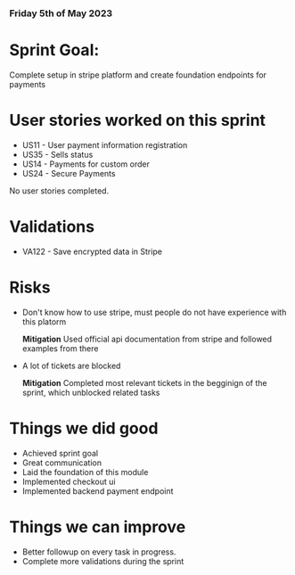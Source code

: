 
### Friday 5th of May 2023

# Sprint Goal:

Complete setup in stripe platform and create foundation endpoints for payments

# User stories worked on this sprint

- US11 - User payment information registration
- US35 - Sells status
- US14 - Payments for custom order
- US24 - Secure Payments

No user stories completed.

# Validations

 - VA122 - Save encrypted data in Stripe  


# Risks

* Don't know how to use stripe, must people do not have experience with this platorm
 
    **Mitigation** Used official api documentation from stripe and followed examples from there

* A lot of tickets are blocked 
 
    **Mitigation** Completed most relevant tickets in the begginign of the sprint, which unblocked related tasks



# Things we did good 
 
- Achieved sprint goal
- Great communication 
- Laid the foundation of this module 
- Implemented checkout ui 
- Implemented backend payment endpoint

# Things we can improve

- Better followup on every task in progress.
- Complete more validations during the sprint

